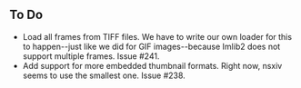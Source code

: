 To Do
-----

  * Load all frames from TIFF files. We have to write our own loader for this to
    happen--just like we did for GIF images--because Imlib2 does not support
    multiple frames. Issue #241.
  * Add support for more embedded thumbnail formats. Right now, nsxiv seems to use
    the smallest one. Issue #238.
